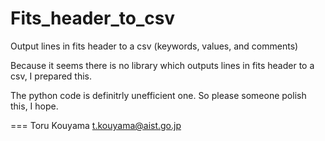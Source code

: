 # Fits_header_to_csv
Output lines in fits header to a csv (keywords, values, and comments)

Because it seems there is no library which outputs lines in fits header to a csv, I prepared this.

The python code is definitrly unefficient one.
So please someone polish this, I hope.

===
Toru Kouyama 
t.kouyama@aist.go.jp

